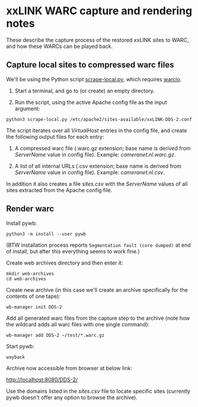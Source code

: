 # xxLINK WARC capture and rendering notes

These describe the capture process of the restored xxLINK sites to WARC, and how these WARCs can be played back.

## Capture local sites to compressed warc files

We'll be using the Python script [scrape-local.py](./scripts/scrape-local.py), which requires [warcio](https://github.com/webrecorder/warcio).

1. Start a terminal, and go to (or create) an empty directory. 

2. Run the script, using the active Apache config file as the input argument:

```
python3 scrape-local.py /etc/apache2/sites-available/xxLINK-DDS-2.conf
```

The script iterates over all *VirtualHost* entries in the config file, and create the following output files for each entry:

1. A compressed warc file (.warc.gz extension; base name is derived from *ServerName* value in config file). Example: *cameranet.nl.warc.gz*.

2. A list of all internal URLs (.csv extension; base name is derived from *ServerName* value in config file). Example: *cameranet.nl.csv*.

In addition it also creates a file *sites.csv* with the *ServerName* values of all sites extracted from the Apache config file.

## Render warc

Install pywb:

```
python3 -m install --user pywb
```

(BTW installation process reports `Segmentation fault (core dumped)` at end of install, but after this everything seems to work fine.)

Create web archives directory and then enter it:

```
mkdir web-archives
cd web-archives
```

Create new archive (in this case we'll create an archive specifically for the contents of one tape):

```
wb-manager init DDS-2
```

Add all generated warc files from the capture step to the archive (note how the wildcard adds all warc files with one single command):

```
wb-manager add DDS-2 ~/test/*.warc.gz
```

Start pywb:

```
wayback
```

Archive now accessible from browser at below link:

<http://localhost:8080/DDS-2/>

Use the domains listed in the *sites.csv* file to locate specific sites (currently pywb doesn't offer any option to browse the archive).
 

